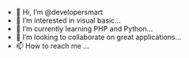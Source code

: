 - 👋 Hi, I’m @developersmart
- 👀 I’m interested in visual basic...
- 🌱 I’m currently learning PHP and Python...
- 💞️ I’m looking to collaborate on  great applications...
- 📫 How to reach me ...

<!---
developersmart/developersmart is a ✨ special ✨ repository because its `README.md` (this file) appears on your GitHub profile.
You can click the Preview link to take a look at your changes.
--->

